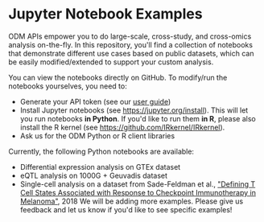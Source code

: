 # Jupyter Notebook Examples

ODM APIs empower you to do large-scale, cross-study, and cross-omics analysis on-the-fly. In this repository, you'll find a collection of notebooks that demonstrate different use cases based on public datasets, which can be easily modified/extended to support your custom analysis.

You can view the notebooks directly on GitHub. To modify/run the notebooks yourselves, you need to:
* Generate your API token (see our [user guide](https://odm-user-guide.readthedocs.io/en/latest/doc-odm-user-guide/getting-a-genestack-api-token.html))
* Install Jupyter notebooks (see https://jupyter.org/install). This will let you run notebooks **in Python**. If you'd like to run them **in R**, please also install the R kernel (see https://github.com/IRkernel/IRkernel).
* Ask us for the ODM Python or R client libraries

Currently, the following Python notebooks are available:
* Differential expression analysis on GTEx dataset
* eQTL analysis on 1000G + Geuvadis dataset
* Single-cell analysis on a dataset from Sade-Feldman et al., ["Defining T Cell States Associated with Response to Checkpoint Immunotherapy in Melanoma"](https://www.ncbi.nlm.nih.gov/pubmed/30388456), 2018 
We will be adding more examples. Please give us feedback and let us know if you'd like to see specific examples!
